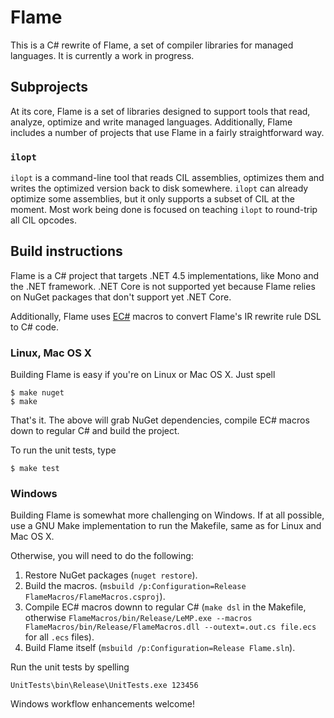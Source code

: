 # Flame

This is a C# rewrite of Flame, a set of compiler libraries for managed languages. It is currently a work in progress.

## Subprojects

At its core, Flame is a set of libraries designed to support tools that read, analyze, optimize and write managed languages. Additionally, Flame includes a number of projects that use Flame in a fairly straightforward way.

### `ilopt`

`ilopt` is a command-line tool that reads CIL assemblies, optimizes them and writes the optimized version back to disk somewhere. `ilopt` can already optimize some assemblies, but it only supports a subset of CIL at the moment. Most work being done is focused on teaching `ilopt` to round-trip all CIL opcodes.

## Build instructions

Flame is a C# project that targets .NET 4.5 implementations, like Mono and the .NET framework. .NET Core is not supported yet because Flame relies on NuGet packages that don't support yet .NET Core.

Additionally, Flame uses [EC#](http://ecsharp.net/) macros to convert Flame's IR rewrite rule DSL to C# code.

### Linux, Mac OS X

Building Flame is easy if you're on Linux or Mac OS X. Just spell
```console
$ make nuget
$ make
```

That's it. The above will grab NuGet dependencies, compile EC# macros down to regular C# and build the project.

To run the unit tests, type
```console
$ make test
```

### Windows

Building Flame is somewhat more challenging on Windows. If at all possible, use a GNU Make implementation to run the Makefile, same as for Linux and Mac OS X.

Otherwise, you will need to do the following:

  1. Restore NuGet packages (`nuget restore`).
  2. Build the macros. (`msbuild /p:Configuration=Release FlameMacros/FlameMacros.csproj`).
  3. Compile EC# macros downn to regular C# (`make dsl` in the Makefile, otherwise `FlameMacros/bin/Release/LeMP.exe --macros FlameMacros/bin/Release/FlameMacros.dll --outext=.out.cs file.ecs` for all `.ecs` files).
  4. Build Flame itself (`msbuild /p:Configuration=Release Flame.sln`).

Run the unit tests by spelling
```console
UnitTests\bin\Release\UnitTests.exe 123456
```

Windows workflow enhancements welcome!
